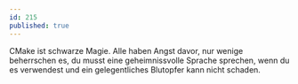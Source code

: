 ```yaml
---
id: 215
published: true
---
```

CMake ist schwarze Magie. Alle haben Angst davor, nur wenige beherrschen es, du musst eine geheimnissvolle Sprache sprechen, wenn du es verwendest und ein gelegentliches Blutopfer kann nicht schaden.
